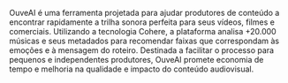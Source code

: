 OuveAI é uma ferramenta projetada para ajudar produtores de conteúdo a encontrar rapidamente a trilha sonora perfeita para seus vídeos, filmes e comerciais. Utilizando a tecnologia Cohere, a plataforma analisa +20.000 músicas e seus metadados para recomendar faixas que correspondam às emoções e à mensagem do roteiro. Destinada a facilitar o processo para pequenos e independentes produtores, OuveAI promete economia de tempo e melhoria na qualidade e impacto do conteúdo audiovisual.
